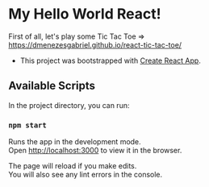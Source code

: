 # My Hello World React!

First of all, let's play some Tic Tac Toe => https://dmenezesgabriel.github.io/react-tic-tac-toe/

- This project was bootstrapped with [Create React App](https://github.com/facebook/create-react-ap-p).

## Available Scripts

In the project directory, you can run:

### `npm start`

Runs the app in the development mode.<br />
Open [http://localhost:3000](http://localhost:3000) to view it in the browser.

The page will reload if you make edits.<br />
You will also see any lint errors in the console.